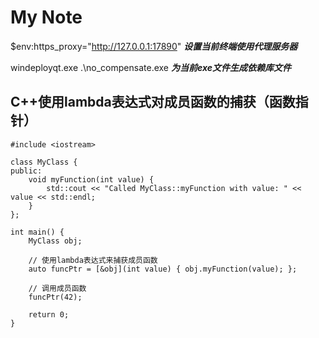 # My Note
$env:https_proxy="http://127.0.0.1:17890"  ***设置当前终端使用代理服务器***

windeployqt.exe .\no_compensate.exe  ***为当前exe文件生成依赖库文件***
## C++使用lambda表达式对成员函数的捕获（函数指针）
```
#include <iostream>

class MyClass {
public:
    void myFunction(int value) {
        std::cout << "Called MyClass::myFunction with value: " << value << std::endl;
    }
};

int main() {
    MyClass obj;

    // 使用lambda表达式来捕获成员函数
    auto funcPtr = [&obj](int value) { obj.myFunction(value); };

    // 调用成员函数
    funcPtr(42);

    return 0;
}
```
